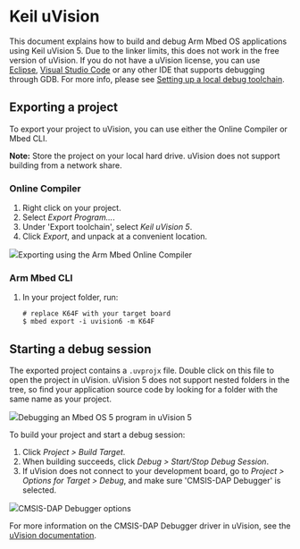 # Keil uVision

This document explains how to build and debug Arm Mbed OS applications using Keil uVision 5. Due to the linker limits, this does not work in the free version of uVision. If you do not have a uVision license, you can use [Eclipse](eclipse.html), [Visual Studio Code](visual-studio-code.html) or any other IDE that supports debugging through GDB. For more info, please see [Setting up a local debug toolchain](../tools/setting-up-a-local-debug-toolchain.html).

## Exporting a project

To export your project to uVision, you can use either the Online Compiler or Mbed CLI.

<span class="notes">**Note:** Store the project on your local hard drive. uVision does not support building from a network share.</span>

### Online Compiler

1. Right click on your project.
1. Select *Export Program...*.
1. Under 'Export toolchain', select *Keil uVision 5*.
1. Click *Export*, and unpack at a convenient location.

<span class="images">![](https://s3-us-west-2.amazonaws.com/mbed-os-docs-images/uvision1.png)<span>Exporting using the Arm Mbed Online Compiler</span></span>

### Arm Mbed CLI

1. In your project folder, run:

    ```
    # replace K64F with your target board
    $ mbed export -i uvision6 -m K64F
    ```

## Starting a debug session

The exported project contains a `.uvprojx` file. Double click on this file to open the project in uVision. uVision 5 does not support nested folders in the tree, so find your application source code by looking for a folder with the same name as your project.

<span class="images">![](https://s3-us-west-2.amazonaws.com/mbed-os-docs-images/uvision2.png)<span>Debugging an Mbed OS 5 program in uVision 5</span></span>

To build your project and start a debug session:

1. Click *Project > Build Target*.
1. When building succeeds, click *Debug > Start/Stop Debug Session*.
1. If uVision does not connect to your development board, go to *Project > Options for Target > Debug*, and make sure 'CMSIS-DAP Debugger' is selected.

<span class="images">![](https://s3-us-west-2.amazonaws.com/mbed-os-docs-images/uvision3.png)<span>CMSIS-DAP Debugger options</span></span>

For more information on the CMSIS-DAP Debugger driver in uVision, see the [uVision documentation](http://www.keil.com/support/man/docs/dapdebug/dapdebug_drv_cfg.htm).
